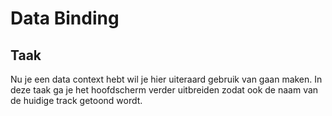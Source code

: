 # Data Binding
## Taak
Nu je een data context hebt wil je hier uiteraard gebruik van gaan maken. In deze taak ga je het hoofdscherm verder uitbreiden zodat ook de naam van de huidige track getoond wordt.

